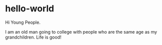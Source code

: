 # hello-world

Hi Young People.

I am an old man going to college with people who are
the same age as my grandchildren.  Life is good!
